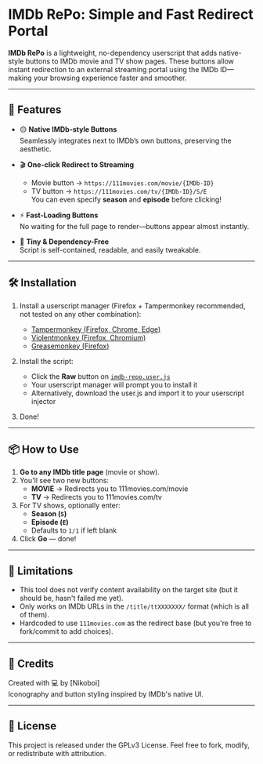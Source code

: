 # IMDb RePo: Simple and Fast Redirect Portal

**IMDb RePo** is a lightweight, no-dependency userscript that adds native-style buttons to IMDb movie and TV show pages. These buttons allow instant redirection to an external streaming portal using the IMDb ID—making your browsing experience faster and smoother.

---

## 🎯 Features

- 🟡 **Native IMDb-style Buttons**  
  Seamlessly integrates next to IMDb’s own buttons, preserving the aesthetic.

- 🎬 **One-click Redirect to Streaming**  
  - Movie button → `https://111movies.com/movie/{IMDb-ID}`
  - TV button → `https://111movies.com/tv/{IMDb-ID}/S/E`  
    You can even specify **season** and **episode** before clicking!

- ⚡ **Fast-Loading Buttons**  
  No waiting for the full page to render—buttons appear almost instantly.

- 🧩 **Tiny & Dependency-Free**  
  Script is self-contained, readable, and easily tweakable.

---

## 🛠 Installation

1. Install a userscript manager (Firefox + Tampermonkey recommended, not tested on any other combination):
   - [Tampermonkey (Firefox, Chrome, Edge)](https://tampermonkey.net/)
   - [Violentmonkey (Firefox, Chromium)](https://violentmonkey.github.io/)
   - [Greasemonkey (Firefox)](https://www.greasespot.net/)

2. Install the script:
   - Click the **Raw** button on [`imdb-repo.user.js`](https://github.com/NikoboiNFTB/IMDb-RePo/blob/main/IMDb%20RePo-%20Simple%20and%20Fast%20Redirect%20Portal-1.6.user.js)
   - Your userscript manager will prompt you to install it
   - Alternatively, download the user.js and import it to your userscript injector

3. Done!

---

## 📦 How to Use

1. **Go to any IMDb title page** (movie or show).
2. You'll see two new buttons:
   - **MOVIE** → Redirects you to 111movies.com/movie
   - **TV** → Redirects you to 111movies.com/tv
3. For TV shows, optionally enter:
   - **Season (`S`)**
   - **Episode (`E`)**
   - Defaults to `1/1` if left blank
4. Click **Go** — done!

---

## 🚧 Limitations

- This tool does not verify content availability on the target site (but it should be, hasn't failed me yet).
- Only works on IMDb URLs in the `/title/ttXXXXXXX/` format (which is all of them).
- Hardcoded to use `111movies.com` as the redirect base (but you're free to fork/commit to add choices).

---

## 🤝 Credits

Created with 💻 by [Nikoboi]  
Iconography and button styling inspired by IMDb's native UI.

---

## 📜 License

This project is released under the GPLv3 License. Feel free to fork, modify, or redistribute with attribution.

